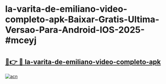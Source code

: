 # la-varita-de-emiliano-video-completo-apk-Baixar-Gratis-Ultima-Versao-Para-Android-IOS-2025-#mceyj

# <h2><a href="https://ainizakaria.my?title=la-varita-de-emiliano-video-completo-apk&ref=22M">🔗👉 🔴 la-varita-de-emiliano-video-completo-apk</a></h2>

[![acn](https://github.com/user-attachments/assets/0f9c940e-d8b0-45ae-aac7-cd30a18b3e1c)](https://ainizakaria.my?title=la-varita-de-emiliano-video-completo-apk&ref=22M)

